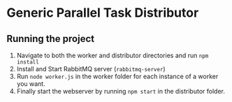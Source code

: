 # Generic Parallel Task Distributor
## Running the project 
1. Navigate to both the worker and distributor directories and run `npm install`
2. Install and Start RabbitMQ server (`rabbitmq-server`)
3. Run `node worker.js` in the worker folder for each instance of a worker you want.
4. Finally start the webserver by running `npm start` in the distributor folder.